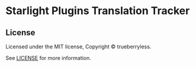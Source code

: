 # Starlight Plugins Translation Tracker

## License

Licensed under the MIT license, Copyright © trueberryless.

See [LICENSE](/LICENSE) for more information.
